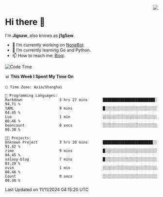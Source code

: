 <a href="#">
  <img align="right" src="https://github-readme-stats.vercel.app/api?username=j1g5awi&count_private=true&show_icons=true&title_color=80070B&text_color=B3B3B3&bg_color=212121&icon_color=80070B" />
</a>

# Hi there 👋

I'm **Jigsaw**, also knows as **j1g5aw**.

- 🔭 I’m currently working on [NoneBot](https://github.com/nonebot).
- 🌱 I’m currently learning Go and Python.
- 📫 How to reach me: [Blog](https://blog.maddestroyer.xyz/).

<!--START_SECTION:waka-->
![Code Time](http://img.shields.io/badge/Code%20Time-1%2C794%20hrs%2030%20mins-blue)

📊 **This Week I Spent My Time On** 

```text
🕑︎ Time Zone: Asia/Shanghai

💬 Programming Languages: 
Markdown                 3 hrs 27 mins       ████████████████████████░   94.71 % 
YAML                     9 mins              █░░░░░░░░░░░░░░░░░░░░░░░░   04.45 % 
Lua                      1 min               ░░░░░░░░░░░░░░░░░░░░░░░░░   00.46 % 
beancount                0 secs              ░░░░░░░░░░░░░░░░░░░░░░░░░   00.38 % 

🐱‍💻 Projects: 
Unknown Project          3 hrs 20 mins       ███████████████████████░░   91.42 % 
rime                     9 mins              █░░░░░░░░░░░░░░░░░░░░░░░░   04.45 % 
valaxy-blog              7 mins              █░░░░░░░░░░░░░░░░░░░░░░░░   03.29 % 
nvim                     1 min               ░░░░░░░░░░░░░░░░░░░░░░░░░   00.46 % 
Count                    0 secs              ░░░░░░░░░░░░░░░░░░░░░░░░░   00.38 % 
```


 Last Updated on 11/11/2024 04:15:20 UTC
<!--END_SECTION:waka-->
